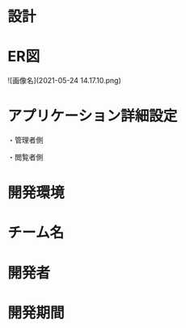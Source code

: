# 設計

# ER図
![画像名](2021-05-24 14.17.10.png)
# アプリケーション詳細設定
・管理者側

・閲覧者側
# 開発環境

# チーム名

# 開発者

# 開発期間
